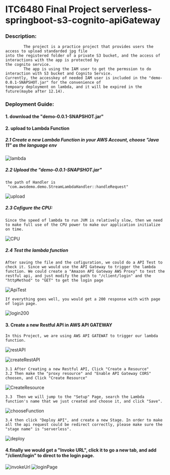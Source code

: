 # ITC6480 Final Project serverless-springboot-s3-cognito-apiGateway
### Description:
            The project is a practice project that provides users the access to upload standarded jpg file 
    into the registered folder of a private S3 bucket, and the access of interactions with the app is protected by
    the cognito service.
            The app is using the IAM user to get the permssion to do interaction with S3 bucket and Cognito Service.
    Currently, the accesskey of needed IAM user is included in the "demo-0.0.1-SNAPSHOT.jar" for the convenience of
    tempoary deployment on lambda, and it will be expired in the future(maybe after 12.14).
### Deployment Guide:
#### 1. download the "demo-0.0.1-SNAPSHOT.jar"
#### 2. upload to Lambda Function
##### 2.1 Create a new Lambda Function in your AWS Account, choose "Java 11" as the language env
  ![lambda](https://github.com/BagaJing/sc/blob/master/Screenshot%20from%202019-12-09%2019-22-21.png) 
##### 2.2 Upload the "demo-0.0.1-SNAPSHOT.jar" 
	the path of Handler is
	 "com.awsdemo.demo.StreamLambdaHandler::handleRequest"
![upload](https://github.com/BagaJing/sc/blob/master/Screenshot%20from%202019-12-09%2019-32-24.png)
##### 2.3 Cofigure the CPU:
	Since the speed of lambda to run JVM is relatively slow, then we need to make full use of the CPU power to make our application initialize on time.
![CPU](https://github.com/BagaJing/sc/blob/master/Screenshot%20from%202019-12-09%2019-35-38.png)
##### 2.4 Test the lambda function
	After saving the file and the cofiguration, we could do a API Test to check it. Since we would use the API Gateway to trigger the lambda function. We could create a "Amazon API Gateway AWS Proxy" to test the restful api, and just modify the path to "/client/login" and the "httpMethod" to "GET" to get the login page
	
![ApiTest](https://github.com/BagaJing/sc/blob/master/Screenshot%20from%202019-12-09%2019-40-05.png)

	If everything goes well, you would get a 200 response with with page of login page.
	
![login200](https://raw.githubusercontent.com/BagaJing/sc/master/Screenshot%20from%202019-12-09%2019-40-55.png)

#### 3. Create a new Restful API in AWS API GATEWAY
	In this Project, we are using AWS API GATEWAT to trigger our lambda function.
![restAPI](https://raw.githubusercontent.com/BagaJing/sc/master/Screenshot%20from%202019-12-09%2020-11-00.png)

![createRestAPI](https://raw.githubusercontent.com/BagaJing/sc/master/Screenshot%20from%202019-12-09%2020-14-21.png)

	3.1 After Creating a new Restful API, Click "Create a Resource" 
	3.2 Then make the "proxy resource" and "Enable API Gateway CORS" choosen, and Click "Create Resource"
![CreateResource](https://raw.githubusercontent.com/BagaJing/sc/master/Screenshot%20from%202019-12-09%2020-14-21.png)

	3.3  Then we will jump to the "Setup" Page, search the Lambda function's name that we just created and choose it, and click "Save".
	
![chooseFunction](https://raw.githubusercontent.com/BagaJing/sc/master/Screenshot%20from%202019-12-09%2020-14-21.png)

	3.4 then click "Deploy API", and create a new Stage. In order to make all the api request could be redirect correctly, please make sure the "stage name" is "serverless". 
![deploy](https://raw.githubusercontent.com/BagaJing/sc/master/Screenshot%20from%202019-12-09%2020-16-07.png)
#### 4.finally we would get a "Invoke URL", click it to go a new tab, and add "/client/login" to direct to the login page.
![invokeUrl](https://raw.githubusercontent.com/BagaJing/sc/master/Screenshot%20from%202019-12-09%2020-16-50.png)
![loginPage](https://raw.githubusercontent.com/BagaJing/sc/master/Screenshot%20from%202019-12-09%2020-16-41.png)
	
